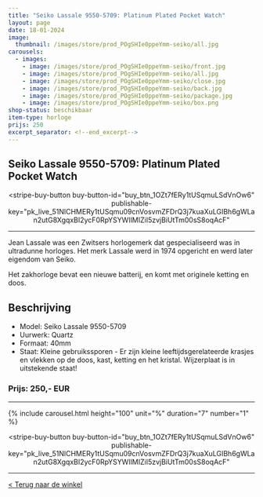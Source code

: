 ```yaml
---
title: "Seiko Lassale 9550-5709: Platinum Plated Pocket Watch"
layout: page
date: 18-01-2024
image: 
  thumbnail: /images/store/prod_POgSHIe0ppeYmm-seiko/all.jpg
carousels:
  - images: 
    - image: /images/store/prod_POgSHIe0ppeYmm-seiko/front.jpg
    - image: /images/store/prod_POgSHIe0ppeYmm-seiko/all.jpg
    - image: /images/store/prod_POgSHIe0ppeYmm-seiko/close.jpg
    - image: /images/store/prod_POgSHIe0ppeYmm-seiko/back.jpg
    - image: /images/store/prod_POgSHIe0ppeYmm-seiko/package.jpg
    - image: /images/store/prod_POgSHIe0ppeYmm-seiko/box.png
shop-status: beschikbaar
item-type: horloge
prijs: 250
excerpt_separator: <!--end_excerpt-->
---
```


## Seiko Lassale 9550-5709: Platinum Plated Pocket Watch

<center><script async
  src="https://js.stripe.com/v3/buy-button.js">
</script>

<stripe-buy-button
  buy-button-id="buy_btn_1OZt7fERy1tUSqmuLSdVnOw6"
  publishable-key="pk_live_51NlCHMERy1tUSqmu09cnVosvmZFDrQ3j7kuaXuLGIBh6gWLan2utG8XgqxBI2ycF0RpYSYWIlMIZiI5zvjBiUtTm00sS8oqAcF"
>
</stripe-buy-button></center>

<!--end_excerpt-->

***

Jean Lassale was een Zwitsers horlogemerk dat gespecialiseerd was in ultradunne horloges. Het merk Lassale werd in 1974 opgericht en werd later eigendom van Seiko.

Het zakhorloge bevat een nieuwe batterij, en komt met originele ketting en doos.

## Beschrijving
* Model: Seiko Lassale 9550-5709
* Uurwerk: Quartz
* Formaat: 40mm
* Staat: Kleine gebruikssporen - Er zijn kleine leeftijdsgerelateerde krasjes en vlekken op de doos, kast, ketting en het kristal. Wijzerplaat is in uitstekende staat!

### Prijs: 250,- EUR

***

{% include carousel.html height="100" unit="%" duration="7" number="1" %}

<center><script async
  src="https://js.stripe.com/v3/buy-button.js">
</script>

<stripe-buy-button
  buy-button-id="buy_btn_1OZt7fERy1tUSqmuLSdVnOw6"
  publishable-key="pk_live_51NlCHMERy1tUSqmu09cnVosvmZFDrQ3j7kuaXuLGIBh6gWLan2utG8XgqxBI2ycF0RpYSYWIlMIZiI5zvjBiUtTm00sS8oqAcF"
>
</stripe-buy-button></center>

***

[< Terug naar de winkel](/winkel)
